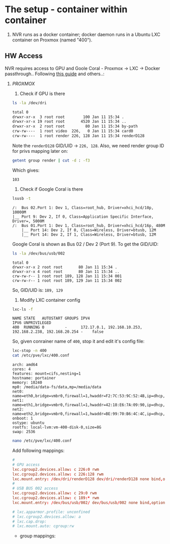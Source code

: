 # The setup - container within container

1. NVR runs as a docker container; docker daemon runs in a Ubuntu LXC container on Proxmox (named "400").

## HW Access

NVR requires access to GPU and Goole Coral - Proxmox -> LXC -> Docker passthrough..
Following [this guide](https://gist.github.com/packerdl/a4887c30c38a0225204f451103d82ac5) and others..:

1. _PROXMOX_ 
    1. Check if GPU is there
    ```sh
    ls -la /dev/dri

    total 0
    drwxr-xr-x  3 root root        100 Jan 11 15:34 .
    drwxr-xr-x 19 root root       4520 Jan 11 15:34 ..
    drwxr-xr-x  2 root root         80 Jan 11 15:34 by-path
    crw-rw----  1 root video  226,   0 Jan 11 15:34 card0
    crw-rw----  1 root render 226, 128 Jan 11 15:34 renderD128
    ```    
    Note the `renderD128` GID/UID -> `226, 128`. Also, we need render group ID for privs mapping later on:
    ```sh
    getent group render | cut -d : -f3
    ```
    Which gives:
    ```
    103
    ```

    1. Check if Google Coral is there
    ```sh
    lsusb -t
    ```
    ```
    /:  Bus 02.Port 1: Dev 1, Class=root_hub, Driver=xhci_hcd/10p, 10000M
    |__ Port 9: Dev 2, If 0, Class=Application Specific Interface, Driver=, 5000M
    /:  Bus 01.Port 1: Dev 1, Class=root_hub, Driver=xhci_hcd/16p, 480M
        |__ Port 14: Dev 2, If 0, Class=Wireless, Driver=btusb, 12M
        |__ Port 14: Dev 2, If 1, Class=Wireless, Driver=btusb, 12M
    ```
    Google Coral is shown as Bus 02 / Dev 2 (Port 9). To get the GID/UID:
    ```sh
    ls -la /dev/bus/usb/002
    ```
    ```
    total 0
    drwxr-xr-x 2 root root       80 Jan 11 15:34 .
    drwxr-xr-x 4 root root       80 Jan 11 15:34 ..
    crw-rw-r-- 1 root root 189, 128 Jan 11 15:34 001
    crw-rw-r-- 1 root root 189, 129 Jan 11 15:34 002
    ```
    So, GID/UID is: `189, 129`

    1. Modify LXC container config
    ```sh
    lxc-ls -f
    ```
    ```
    NAME STATE   AUTOSTART GROUPS IPV4                                                      IPV6 UNPRIVILEGED
    400  RUNNING 0         -      172.17.0.1, 192.168.10.253, 192.168.2.238, 192.168.20.254 -    false
    ```
    So, given conrainer name of `400`, stop it and edit it's config file:
    ```sh
    lxc-stop -n 400
    cat /etc/pve/lxc/400.conf
    ```
    ```
    arch: amd64
    cores: 4
    features: mount=cifs,nesting=1
    hostname: portainer
    memory: 10240
    mp0: /media/data-fs/data,mp=/media/data
    net0: name=eth0,bridge=vmbr0,firewall=1,hwaddr=F2:7C:53:9C:52:4B,ip=dhcp,tag=2,type=veth
    net1: name=eth1,bridge=vmbr0,firewall=1,hwaddr=42:18:E6:7A:09:90,ip=dhcp,tag=10,type=veth
    net2: name=eth2,bridge=vmbr0,firewall=1,hwaddr=BE:99:70:B6:4C:4C,ip=dhcp,tag=20,type=veth
    onboot: 1
    ostype: ubuntu
    rootfs: local-lvm:vm-400-disk-0,size=8G
    swap: 2536
    ```
    ```sh
    nano /etc/pve/lxc/400.conf
    ```
    Add following mappings:
    ```conf
    #
    # GPU access
    lxc.cgroup2.devices.allow: c 226:0 rwm
    lxc.cgroup2.devices.allow: c 226:128 rwm
    lxc.mount.entry: /dev/dri/renderD128 dev/dri/renderD128 none bind,optional,create=file 0, 0
    #
    # USB BUS 002 access
    lxc.cgroup2.devices.allow: c 29:0 rwm
    lxc.cgroup2.devices.allow: c 189:* rwm
    lxc.mount.entry: /dev/bus/usb/002/ dev/bus/usb/002 none bind,optional,create=dir 0, 0

    # lxc.apparmor.profile: unconfined
    # lxc.cgroup2.devices.allow: a
    # lxc.cap.drop:
    # lxc.mount.auto: cgroup:rw
    ```
    * group mappings:
